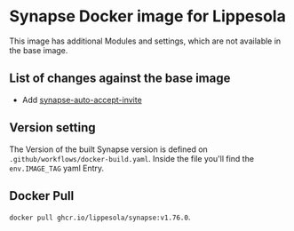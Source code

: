 # Synapse Docker image for Lippesola
This image has additional Modules and settings, which are not available in the base image.

## List of changes against the base image

* Add [synapse-auto-accept-invite](https://github.com/matrix-org/synapse-auto-accept-invite)

## Version setting

The Version of the built Synapse version is defined on `.github/workflows/docker-build.yaml`. Inside the file you'll find the `env.IMAGE_TAG` yaml Entry. 

## Docker Pull

`docker pull ghcr.io/lippesola/synapse:v1.76.0`.
